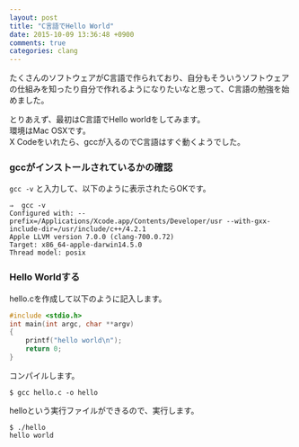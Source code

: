 ```yaml
---
layout: post
title: "C言語でHello World"
date: 2015-10-09 13:36:48 +0900
comments: true
categories: clang
---
```


たくさんのソフトウェアがC言語で作られており、自分もそういうソフトウェアの仕組みを知ったり自分で作れるようになりたいなと思って、C言語の勉強を始めました。

とりあえず、最初はC言語でHello worldをしてみます。  
環境はMac OSXです。  
X Codeをいれたら、gccが入るのでC言語はすぐ動くようでした。  

### gccがインストールされているかの確認

`gcc -v` と入力して、以下のように表示されたらOKです。
```
⇒  gcc -v
Configured with: --prefix=/Applications/Xcode.app/Contents/Developer/usr --with-gxx-include-dir=/usr/include/c++/4.2.1
Apple LLVM version 7.0.0 (clang-700.0.72)
Target: x86_64-apple-darwin14.5.0
Thread model: posix
```

### Hello Worldする
hello.cを作成して以下のように記入します。

```c
#include <stdio.h>
int main(int argc, char **argv)
{
    printf("hello world\n");
    return 0;
}
```

コンパイルします。
```
$ gcc hello.c -o hello
```

helloという実行ファイルができるので、実行します。
```
$ ./hello 
hello world
```
